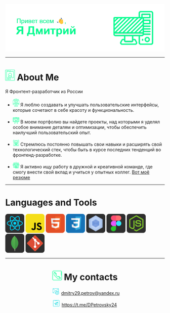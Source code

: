 ![Header](Header_2.png)

<hr style="border: 0; height: 1px;">

# <img src="AboutMe.png" width="30px" > About Me
Я Фронтент-разработчик из России

* <img src="update.png" width="20px"> Я люблю создавать и улучшать пользовательские интерфейсы, которые сочетают в себе красоту и функциональность.

* <img src="portfolio.png" width="20px"> В моем портфолио вы найдете проекты, над которыми я уделял особое внимание деталям и оптимизации, чтобы обеспечить наилучший пользовательский опыт.

* <img src="upskils.png" width="20px"> Стремлюсь постоянно повышать свои навыки и расширять свой технологический стек, чтобы быть в курсе последних тенденций во фронтенд-разработке.

* <img src="search.png" width="20px"> Я активно ищу работу в дружной и креативной команде, где смогу внести свой вклад и учиться у опытных коллег. [Вот моё резюме](https://hh.ru/resume/dfd3705fff0d0c0e2a0039ed1f4d764b41755a)

---

# Languages and Tools

<img src="React.png" width="60px"> <img src="JS.png" width="60px"> <img src="HTML.png" width="60px"> <img src="CSS.png" width="60px"> <img src="Webpack.png" width="60px"> <img src="Figma.png" width="60px"> <img src="Node.png" width="60px"> <img src="MongoDB.png" width="60px"> <img src="Git.png" width="60px">

---
<h1 align="center"><img src="Contacts.png" width="30px"> My contacts</h1>

<p align="center">&ensp;<img src="Mail.png" width="20px">&ensp;<a href="mailto:dmitry29.petrov@yandex.ru">dmitry29.petrov@yandex.ru</a></p>

<p align="center"><img src="Telegram.png" width="20px">&ensp;<a href="mailto:https://t.me/DPetrovsky24">https://t.me/DPetrovsky24</a></p>